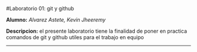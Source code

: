 #Laboratorio 01: git y github

**Alumno:** *Alvarez Astete, Kevin Jheeremy*

**Descripcion:** el presente laboratorio tiene la finalidad de poner en practica 
comandos de git y github utiles para el trabajo en equipo

---
